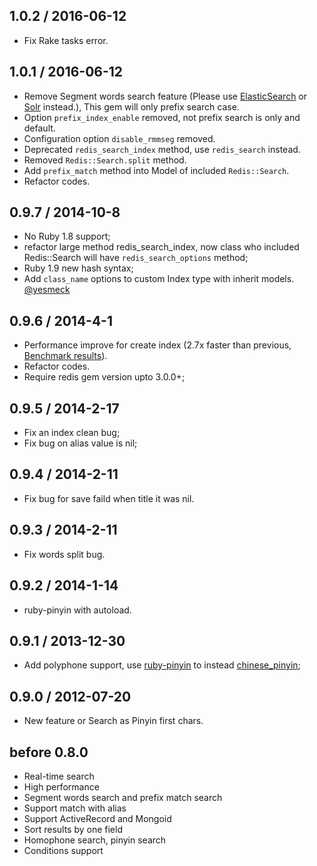 ## 1.0.2 / 2016-06-12

- Fix Rake tasks error.

## 1.0.1 / 2016-06-12

- Remove Segment words search feature (Please use [ElasticSearch](https://www.elastic.co/) or [Solr](http://lucene.apache.org/solr/) instead.), This gem will only prefix search case.
- Option `prefix_index_enable` removed, not prefix search is only and default.
- Configuration option `disable_rmmseg` removed.
- Deprecated `redis_search_index` method, use `redis_search` instead.
- Removed `Redis::Search.split` method.
- Add `prefix_match` method into Model of included `Redis::Search`.
- Refactor codes.

## 0.9.7 / 2014-10-8

- No Ruby 1.8 support;
- refactor large method redis_search_index, now class who included Redis::Search will have `redis_search_options` method;
- Ruby 1.9 new hash syntax;
- Add `class_name` options to custom Index type with inherit models. [@yesmeck](https://github.com/yesmeck)

## 0.9.6 / 2014-4-1

- Performance improve for create index (2.7x faster than previous, [Benchmark results](https://gist.github.com/huacnlee/9907235)).
- Refactor codes.
- Require redis gem version upto 3.0.0+;

## 0.9.5 / 2014-2-17

- Fix an index clean bug;
- Fix bug on alias value is nil;

## 0.9.4 / 2014-2-11

- Fix bug for save faild when title it was nil.

## 0.9.3 / 2014-2-11

- Fix words split bug.

## 0.9.2 / 2014-1-14

- ruby-pinyin with autoload.

## 0.9.1 / 2013-12-30

- Add polyphone support, use [ruby-pinyin](https://github.com/janx/ruby-pinyin) to instead [chinese_pinyin](https://github.com/flyerhzm/chinese_pinyin);

## 0.9.0 / 2012-07-20

- New feature or Search as Pinyin first chars.

## before 0.8.0

- Real-time search
- High performance
- Segment words search and prefix match search
- Support match with alias
- Support ActiveRecord and Mongoid
- Sort results by one field
- Homophone search, pinyin search
- Conditions support
